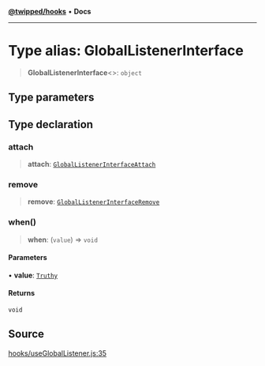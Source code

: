 [**@twipped/hooks**](../../README.md) • **Docs**

***

# Type alias: GlobalListenerInterface

> **GlobalListenerInterface**\<\>: `object`

## Type parameters

## Type declaration

### attach

> **attach**: [`GlobalListenerInterfaceAttach`](GlobalListenerInterfaceAttach.md)

### remove

> **remove**: [`GlobalListenerInterfaceRemove`](GlobalListenerInterfaceRemove.md)

### when()

> **when**: (`value`) => `void`

#### Parameters

• **value**: [`Truthy`](Truthy.md)

#### Returns

`void`

## Source

[hooks/useGlobalListener.js:35](https://github.com/Twipped/hooks/blob/main/hooks/useGlobalListener.js#L35)
